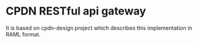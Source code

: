 # CPDN RESTful api gateway
It is based on cpdn-design project which describes this implementation in RAML format. 
